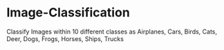 # Image-Classification
Classify Images within 10 different classes as Airplanes, Cars, Birds, Cats, Deer, Dogs, Frogs, Horses, Ships, Trucks
